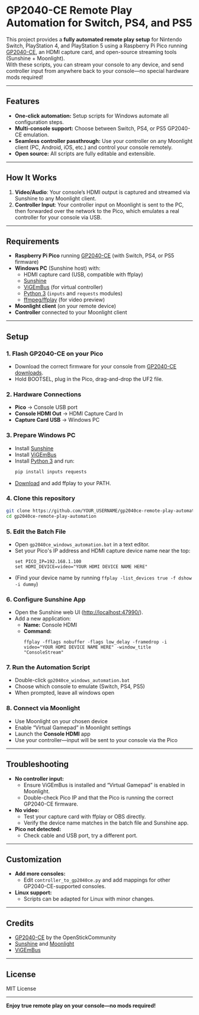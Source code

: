 # GP2040-CE Remote Play Automation for Switch, PS4, and PS5

This project provides a **fully automated remote play setup** for Nintendo Switch, PlayStation 4, and PlayStation 5 using a Raspberry Pi Pico running [GP2040-CE](https://gp2040-ce.info/), an HDMI capture card, and open-source streaming tools (Sunshine + Moonlight).  
With these scripts, you can stream your console to any device, and send controller input from anywhere back to your console—no special hardware mods required!

---

## Features

- **One-click automation:** Setup scripts for Windows automate all configuration steps.
- **Multi-console support:** Choose between Switch, PS4, or PS5 GP2040-CE emulation.
- **Seamless controller passthrough:** Use your controller on any Moonlight client (PC, Android, iOS, etc.) and control your console remotely.
- **Open source:** All scripts are fully editable and extensible.

---

## How It Works

1. **Video/Audio**: Your console’s HDMI output is captured and streamed via Sunshine to any Moonlight client.
2. **Controller Input**: Your controller input on Moonlight is sent to the PC, then forwarded over the network to the Pico, which emulates a real controller for your console via USB.

---

## Requirements

- **Raspberry Pi Pico** running [GP2040-CE](https://gp2040-ce.info/) (with Switch, PS4, or PS5 firmware)
- **Windows PC** (Sunshine host) with:
  - HDMI capture card (USB, compatible with ffplay)
  - [Sunshine](https://sunshineapp.dev/)
  - [ViGEmBus](https://vigembus.github.io/) (for virtual controller)
  - [Python 3](https://www.python.org/downloads/) (`inputs` and `requests` modules)
  - [ffmpeg/ffplay](https://www.gyan.dev/ffmpeg/builds/) (for video preview)
- **Moonlight client** (on your remote device)
- **Controller** connected to your Moonlight client

---

## Setup

### 1. Flash GP2040-CE on your Pico

- Download the correct firmware for your console from [GP2040-CE downloads](https://gp2040-ce.info/download/).
- Hold BOOTSEL, plug in the Pico, drag-and-drop the UF2 file.

### 2. Hardware Connections

- **Pico** → Console USB port
- **Console HDMI Out** → HDMI Capture Card In
- **Capture Card USB** → Windows PC

### 3. Prepare Windows PC

- Install [Sunshine](https://sunshineapp.dev/)
- Install [ViGEmBus](https://vigembus.github.io/)
- Install [Python 3](https://www.python.org/downloads/) and run:
  ```sh
  pip install inputs requests
  ```
- [Download](https://www.gyan.dev/ffmpeg/builds/) and add ffplay to your PATH.

### 4. Clone this repository

```sh
git clone https://github.com/YOUR_USERNAME/gp2040ce-remote-play-automation.git
cd gp2040ce-remote-play-automation
```

### 5. Edit the Batch File

- Open `gp2040ce_windows_automation.bat` in a text editor.
- Set your Pico's IP address and HDMI capture device name near the top:
  ```batch
  set PICO_IP=192.168.1.100
  set HDMI_DEVICE=video="YOUR HDMI DEVICE NAME HERE"
  ```
- (Find your device name by running `ffplay -list_devices true -f dshow -i dummy`)

### 6. Configure Sunshine App

- Open the Sunshine web UI ([http://localhost:47990/](http://localhost:47990/)).
- Add a new application:
  - **Name:** Console HDMI
  - **Command:**  
    ```
    ffplay -fflags nobuffer -flags low_delay -framedrop -i video="YOUR HDMI DEVICE NAME HERE" -window_title "ConsoleStream"
    ```

### 7. Run the Automation Script

- Double-click `gp2040ce_windows_automation.bat`
- Choose which console to emulate (Switch, PS4, PS5)
- When prompted, leave all windows open

### 8. Connect via Moonlight

- Use Moonlight on your chosen device
- Enable “Virtual Gamepad” in Moonlight settings
- Launch the **Console HDMI** app
- Use your controller—input will be sent to your console via the Pico

---

## Troubleshooting

- **No controller input:**  
  - Ensure ViGEmBus is installed and “Virtual Gamepad” is enabled in Moonlight.
  - Double-check Pico IP and that the Pico is running the correct GP2040-CE firmware.
- **No video:**  
  - Test your capture card with ffplay or OBS directly.
  - Verify the device name matches in the batch file and Sunshine app.
- **Pico not detected:**  
  - Check cable and USB port, try a different port.

---

## Customization

- **Add more consoles:**  
  - Edit `controller_to_gp2040ce.py` and add mappings for other GP2040-CE-supported consoles.
- **Linux support:**  
  - Scripts can be adapted for Linux with minor changes.

---

## Credits

- [GP2040-CE](https://gp2040-ce.info/) by the OpenStickCommunity
- [Sunshine](https://sunshineapp.dev/) and [Moonlight](https://moonlight-stream.org/)
- [ViGEmBus](https://vigembus.github.io/)

---

## License

MIT License

---

**Enjoy true remote play on your console—no mods required!**
